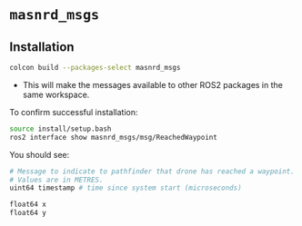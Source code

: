 # `masnrd_msgs`

## Installation
```bash
colcon build --packages-select masnrd_msgs
```
- This will make the messages available to other ROS2 packages in the same workspace.

To confirm successful installation:
```bash
source install/setup.bash
ros2 interface show masnrd_msgs/msg/ReachedWaypoint
```

You should see:
```bash
# Message to indicate to pathfinder that drone has reached a waypoint.
# Values are in METRES.
uint64 timestamp # time since system start (microseconds)

float64 x
float64 y
```